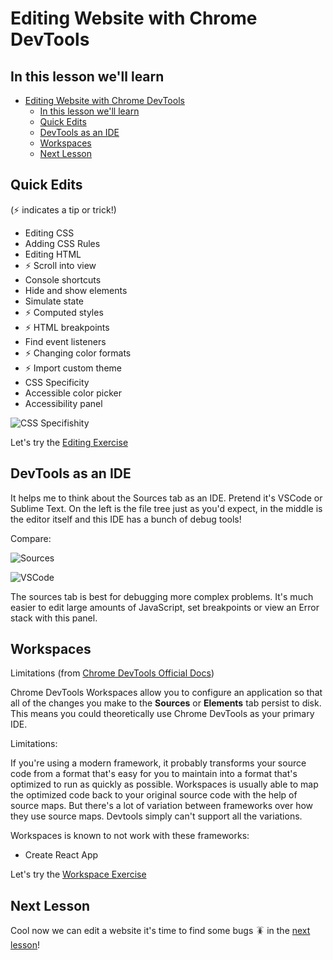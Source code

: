 # Editing Website with Chrome DevTools

## In this lesson we'll learn

- [Editing Website with Chrome DevTools](#editing-website-with-chrome-devtools)
  - [In this lesson we'll learn](#in-this-lesson-well-learn)
  - [Quick Edits](#quick-edits)
  - [DevTools as an IDE](#devtools-as-an-ide)
  - [Workspaces](#workspaces)
  - [Next Lesson](#next-lesson)

## Quick Edits

(⚡️ indicates a tip or trick!)

- Editing CSS
- Adding CSS Rules
- Editing HTML
- ⚡️ Scroll into view
- Console shortcuts
- Hide and show elements
- Simulate state
- ⚡️ Computed styles
- ⚡️ HTML breakpoints
- Find event listeners
- ⚡️ Changing color formats
- ⚡️ Import custom theme
- CSS Specificity
- Accessible color picker
- Accessibility panel

![CSS Specifishity](/specifishity.png)

Let's try the [Editing Exercise](/exercise/Editing)

## DevTools as an IDE

It helps me to think about the Sources tab as an IDE. Pretend it's VSCode or Sublime Text. On the left is the file tree just as you'd expect, in the middle is the editor itself and this IDE has a bunch of debug tools!

Compare:

![Sources](/sources.png)

![VSCode](/vscode.png)

The sources tab is best for debugging more complex problems. It's much easier to edit large amounts of JavaScript, set breakpoints or view an Error stack with this panel.

## Workspaces

Limitations (from [Chrome DevTools Official Docs](https://developers.google.com/web/tools/chrome-devtools/workspaces#limitations))

Chrome DevTools Workspaces allow you to configure an application so that all of the changes you make to the **Sources** or **Elements** tab persist to disk. This means you could theoretically use Chrome DevTools as your primary IDE.

Limitations:

If you're using a modern framework, it probably transforms your source code from a format that's easy for you to maintain into a format that's optimized to run as quickly as possible. Workspaces is usually able to map the optimized code back to your original source code with the help of source maps. But there's a lot of variation between frameworks over how they use source maps. Devtools simply can't support all the variations.

Workspaces is known to not work with these frameworks:

- Create React App

Let's try the [Workspace Exercise](/exercise/Workspaces)

## Next Lesson

Cool now we can edit a website it's time to find some bugs 🪳 in the [next lesson](/lesson/Debugging)!
